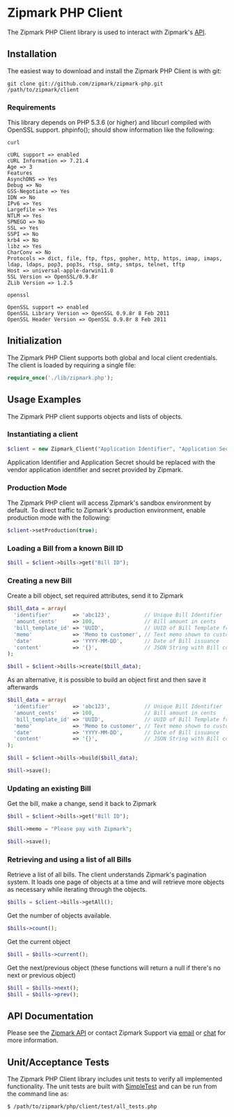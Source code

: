 # Zipmark PHP Client

The Zipmark PHP Client library is used to interact with Zipmark's [API](https://dev.zipmark.com).

## Installation

The easiest way to download and install the Zipmark PHP Client is with git:

```
git clone git://github.com/zipmark/zipmark-php.git /path/to/zipmark/client
```

### Requirements

This library depends on PHP 5.3.6 (or higher) and libcurl compiled with OpenSSL support.  phpinfo(); should show information like the following:

```
curl

cURL support => enabled
cURL Information => 7.21.4
Age => 3
Features
AsynchDNS => Yes
Debug => No
GSS-Negotiate => Yes
IDN => No
IPv6 => Yes
Largefile => Yes
NTLM => Yes
SPNEGO => No
SSL => Yes
SSPI => No
krb4 => No
libz => Yes
CharConv => No
Protocols => dict, file, ftp, ftps, gopher, http, https, imap, imaps, ldap, ldaps, pop3, pop3s, rtsp, smtp, smtps, telnet, tftp
Host => universal-apple-darwin11.0
SSL Version => OpenSSL/0.9.8r
ZLib Version => 1.2.5

openssl

OpenSSL support => enabled
OpenSSL Library Version => OpenSSL 0.9.8r 8 Feb 2011
OpenSSL Header Version => OpenSSL 0.9.8r 8 Feb 2011
```

## Initialization

The Zipmark PHP Client supports both global and local client credentials.  The client is loaded by requiring a single file:

```php
require_once('./lib/zipmark.php');
```

## Usage Examples

The Zipmark PHP client supports objects and lists of objects.  

### Instantiating a client

```php
$client = new Zipmark_Client("Application Identifier", "Application Secret");
```

Application Identifier and Application Secret should be replaced with the vendor application identifier and secret provided by Zipmark.

### Production Mode

The Zipmark PHP client will access Zipmark's sandbox environment by default.  To direct traffic to Zipmark's production environment, enable production mode with the following:

```php
$client->setProduction(true);
```

### Loading a Bill from a known Bill ID

```php
$bill = $client->bills->get("Bill ID");
```

### Creating a new Bill

Create a bill object, set required attributes, send it to Zipmark

```php
$bill_data = array(
  'identifier'       => 'abc123',           // Unique Bill Identifier
  'amount_cents'     => 100,                // Bill amount in cents
  'bill_template_id' => 'UUID',             // UUID of Bill Template from Zipmark
  'memo'             => 'Memo to customer', // Text memo shown to customer
  'date'             => 'YYYY-MM-DD',       // Date of Bill issuance
  'content'          => '{}',               // JSON String with Bill content - rendered with template
);

$bill = $client->bills->create($bill_data);
```

As an alternative, it is possible to build an object first and then save it afterwards

```php
$bill_data = array(
  'identifier'       => 'abc123',           // Unique Bill Identifier
  'amount_cents'     => 100,                // Bill amount in cents
  'bill_template_id' => 'UUID',             // UUID of Bill Template from Zipmark
  'memo'             => 'Memo to customer', // Text memo shown to customer
  'date'             => 'YYYY-MM-DD',       // Date of Bill issuance
  'content'          => '{}',               // JSON String with Bill content - rendered with template
);

$bill = $client->bills->build($bill_data);

$bill->save();
```

### Updating an existing Bill

Get the bill, make a change, send it back to Zipmark

```php
$bill = $client->bills->get("Bill ID");

$bill->memo = "Please pay with Zipmark";

$bill->save();
```

### Retrieving and using a list of all Bills

Retrieve a list of all bills.  The client understands Zipmark's pagination system.  It loads one page of objects at a time and will retrieve more objects as necessary while iterating through the objects.

```php
$bills = $client->bills->getAll();
```

Get the number of objects available.

```php
$bills->count();
```

Get the current object

```php
$bill = $bills->current();
```

Get the next/previous object (these functions will return a null if there's no next or previous object)

```php
$bill = $bills->next();
$bill = $bills->prev();
```

## API Documentation

Please see the [Zipmark API](https://dev.zipmark.com) or contact Zipmark Support via [email](mailto:developers@zipmark.com) or [chat](http://bit.ly/zipmarkAPIchat) for more information.

## Unit/Acceptance Tests

The Zipmark PHP Client library includes unit tests to verify all implemented functionality.  The unit tests are built with [SimpleTest](http://simpletest.org) and can be run from the command line as:

```
$ /path/to/zipmark/php/client/test/all_tests.php
```

